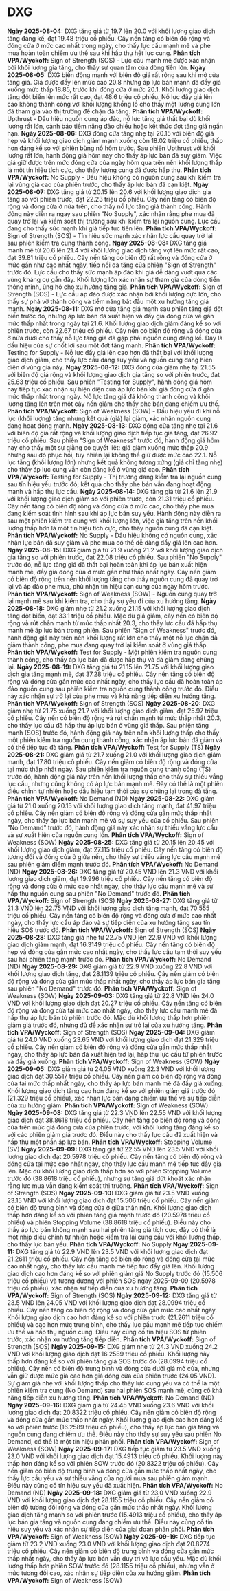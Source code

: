 # DXG

**Ngày 2025-08-04:** DXG tăng giá từ 19.7 lên 20.0 với khối lượng giao dịch tăng đáng kể, đạt 19.48 triệu cổ phiếu. Cây nến tăng có biên độ rộng và đóng cửa ở mức cao nhất trong ngày, cho thấy lực cầu mạnh mẽ và phe mua hoàn toàn chiếm ưu thế sau khi hấp thụ hết lực cung. **Phân tích VPA/Wyckoff:** Sign of Strength (SOS) - Lực cầu mạnh mẽ được xác nhận bởi khối lượng gia tăng, cho thấy sự quan tâm của dòng tiền lớn.
**Ngày 2025-08-05:** DXG biến động mạnh với biên độ giá rất rộng sau khi mở cửa tăng giá. Giá được đẩy lên mức cao 20.8 nhưng áp lực bán mạnh đã đẩy giá xuống mức thấp 18.85, trước khi đóng cửa ở mức 20.1. Khối lượng giao dịch tăng đột biến lên mức rất cao, đạt 48.6 triệu cổ phiếu. Nỗ lực đẩy giá lên cao không thành công với khối lượng khổng lồ cho thấy một lượng cung lớn đã tham gia vào thị trường để chặn đà tăng. **Phân tích VPA/Wyckoff:** Upthrust - Dấu hiệu nguồn cung áp đảo, nỗ lực tăng giá thất bại dù khối lượng rất lớn, cảnh báo tiềm năng đảo chiều hoặc kết thúc đợt tăng giá ngắn hạn.
**Ngày 2025-08-06:** DXG đóng cửa tăng nhẹ tại 20.15 với biên độ giá hẹp và khối lượng giao dịch giảm mạnh xuống còn 18.02 triệu cổ phiếu, thấp hơn đáng kể so với phiên bùng nổ hôm trước. Sau phiên Upthrust với khối lượng rất lớn, hành động giá hôm nay cho thấy áp lực bán đã suy giảm. Việc giá giữ được trên mức đóng cửa của ngày hôm qua trên nền khối lượng thấp là một tín hiệu tích cực, cho thấy lượng cung đã được hấp thụ. **Phân tích VPA/Wyckoff:** No Supply - Dấu hiệu không có nguồn cung sau khi kiểm tra lại vùng giá cao của phiên trước, cho thấy áp lực bán đã cạn kiệt.
**Ngày 2025-08-07:** DXG tăng giá từ 20.15 lên 20.6 với khối lượng giao dịch gia tăng so với phiên trước, đạt 22.23 triệu cổ phiếu. Cây nến tăng có biên độ rộng và đóng cửa ở nửa trên, cho thấy nỗ lực tăng giá thành công. Hành động này diễn ra ngay sau phiên "No Supply", xác nhận rằng phe mua đã quay trở lại và kiểm soát thị trường sau khi kiểm tra lại nguồn cung. Lực cầu đang cho thấy sức mạnh khi giá tiếp tục tiến lên. **Phân tích VPA/Wyckoff:** Sign of Strength (SOS) - Tín hiệu sức mạnh xác nhận lực cầu quay trở lại sau phiên kiểm tra cung thành công.
**Ngày 2025-08-08:** DXG tăng giá mạnh mẽ từ 20.6 lên 21.4 với khối lượng giao dịch tăng vọt lên mức rất cao, đạt 39.81 triệu cổ phiếu. Cây nến tăng có biên độ rất rộng và đóng cửa ở mức gần như cao nhất ngày, tiếp nối đà tăng của phiên "Sign of Strength" trước đó. Lực cầu cho thấy sức mạnh áp đảo khi giá dễ dàng vượt qua các vùng kháng cự gần đây. Khối lượng lớn xác nhận sự tham gia của dòng tiền thông minh, ủng hộ cho xu hướng tăng giá. **Phân tích VPA/Wyckoff:** Sign of Strength (SOS) - Lực cầu áp đảo được xác nhận bởi khối lượng cực lớn, cho thấy sự phá vỡ thành công và tiềm năng bắt đầu một xu hướng tăng giá mạnh.
**Ngày 2025-08-11:** DXG mở cửa tăng giá mạnh sau phiên tăng giá đột biến trước đó, nhưng áp lực bán đã xuất hiện và đẩy giá đóng cửa về gần mức thấp nhất trong ngày tại 21.6. Khối lượng giao dịch giảm đáng kể so với phiên trước, còn 22.67 triệu cổ phiếu. Cây nến có biên độ rộng và đóng cửa ở nửa dưới cho thấy nỗ lực tăng giá đã gặp phải nguồn cung đáng kể. Đây là dấu hiệu của sự chốt lời sau một đợt tăng mạnh. **Phân tích VPA/Wyckoff:** Testing for Supply - Nỗ lực đẩy giá lên cao hơn đã thất bại với khối lượng giao dịch giảm, cho thấy lực cầu đang suy yếu và nguồn cung đang hiện diện ở vùng giá này.
**Ngày 2025-08-12:** DXG đóng cửa giảm nhẹ tại 21.55 với biên độ giá rộng và khối lượng giao dịch gia tăng so với phiên trước, đạt 25.63 triệu cổ phiếu. Sau phiên "Testing for Supply", hành động giá hôm nay tiếp tục xác nhận sự hiện diện của áp lực bán khi giá đóng cửa ở gần mức thấp nhất trong ngày. Nỗ lực tăng giá đã không thành công và khối lượng tăng lên trên một cây nến giảm cho thấy phe bán đang chiếm ưu thế. **Phân tích VPA/Wyckoff:** Sign of Weakness (SOW) - Dấu hiệu yếu đi khi nỗ lực (khối lượng) tăng nhưng kết quả (giá) lại giảm, xác nhận nguồn cung đang hoạt động mạnh.
**Ngày 2025-08-13:** DXG đóng cửa tăng nhẹ tại 21.6 với biên độ giá rất rộng và khối lượng giao dịch tiếp tục gia tăng, đạt 26.92 triệu cổ phiếu. Sau phiên "Sign of Weakness" trước đó, hành động giá hôm nay cho thấy một sự giằng co quyết liệt: giá giảm xuống mức thấp 20.9 nhưng sau đó phục hồi, tuy nhiên lại không thể giữ được mức cao 22.1. Nỗ lực tăng (khối lượng lớn) nhưng kết quả không tương xứng (giá chỉ tăng nhẹ) cho thấy áp lực cung vẫn còn đáng kể ở vùng giá cao. **Phân tích VPA/Wyckoff:** Testing for Supply - Thị trường đang kiểm tra lại nguồn cung sau tín hiệu yếu trước đó; kết quả cho thấy phe bán vẫn đang hoạt động mạnh và hấp thụ lực cầu.
**Ngày 2025-08-14:** DXG tăng giá từ 21.6 lên 21.9 với khối lượng giao dịch giảm so với phiên trước, còn 21.31 triệu cổ phiếu. Cây nến tăng có biên độ rộng và đóng cửa ở mức cao, cho thấy phe mua đang kiểm soát tình hình sau khi áp lực bán suy yếu. Hành động này diễn ra sau một phiên kiểm tra cung với khối lượng lớn, việc giá tăng trên nền khối lượng thấp hơn là một tín hiệu tích cực, cho thấy nguồn cung đã cạn kiệt. **Phân tích VPA/Wyckoff:** No Supply - Dấu hiệu không có nguồn cung, xác nhận lực bán đã suy giảm và phe mua có thể dễ dàng đẩy giá lên cao hơn.
**Ngày 2025-08-15:** DXG giảm giá từ 21.9 xuống 21.2 với khối lượng giao dịch gia tăng so với phiên trước, đạt 22.08 triệu cổ phiếu. Sau phiên "No Supply" trước đó, nỗ lực tăng giá đã thất bại hoàn toàn khi áp lực bán xuất hiện mạnh mẽ, đẩy giá đóng cửa ở mức gần như thấp nhất ngày. Cây nến giảm có biên độ rộng trên nền khối lượng tăng cho thấy nguồn cung đã quay trở lại và áp đảo phe mua, phủ nhận tín hiệu cạn cung của ngày hôm trước. **Phân tích VPA/Wyckoff:** Sign of Weakness (SOW) - Nguồn cung quay trở lại mạnh mẽ sau khi kiểm tra, cho thấy sự yếu đi của xu hướng tăng.
**Ngày 2025-08-18:** DXG giảm nhẹ từ 21.2 xuống 21.15 với khối lượng giao dịch tăng đột biến, đạt 33.1 triệu cổ phiếu. Mặc dù giá giảm, cây nến có biên độ rộng và rút chân mạnh từ mức thấp nhất 20.3, cho thấy lực cầu đã hấp thụ mạnh mẽ áp lực bán trong phiên. Sau phiên "Sign of Weakness" trước đó, hành động giá này trên nền khối lượng rất lớn cho thấy một nỗ lực chặn đà giảm thành công, phe mua đang quay trở lại kiểm soát ở vùng giá thấp. **Phân tích VPA/Wyckoff:** Test for Supply - Một phiên kiểm tra nguồn cung thành công, cho thấy áp lực bán đã được hấp thụ và đà giảm đang chững lại.
**Ngày 2025-08-19:** DXG tăng giá từ 21.15 lên 21.75 với khối lượng giao dịch gia tăng mạnh mẽ, đạt 37.28 triệu cổ phiếu. Cây nến tăng có biên độ rộng và đóng cửa gần mức cao nhất ngày, cho thấy lực cầu đã hoàn toàn áp đảo nguồn cung sau phiên kiểm tra nguồn cung thành công trước đó. Điều này xác nhận sự trở lại của phe mua và khả năng tiếp diễn xu hướng tăng. **Phân tích VPA/Wyckoff:** Sign of Strength (SOS)
**Ngày 2025-08-20:** DXG giảm nhẹ từ 21.75 xuống 21.7 với khối lượng giao dịch giảm, đạt 25.97 triệu cổ phiếu. Cây nến có biên độ rộng và rút chân mạnh từ mức thấp nhất 20.3, cho thấy lực cầu đã hấp thụ áp lực bán ở vùng giá thấp. Sau phiên tăng mạnh (SOS) trước đó, hành động giá này trên nền khối lượng thấp cho thấy một phiên kiểm tra nguồn cung thành công, xác nhận áp lực bán đã giảm và có thể tiếp tục đà tăng. **Phân tích VPA/Wyckoff:** Test for Supply (TS)
**Ngày 2025-08-21:** DXG giảm giá từ 21.7 xuống 21.0 với khối lượng giao dịch giảm mạnh, đạt 17.80 triệu cổ phiếu. Cây nến giảm có biên độ rộng và đóng cửa tại mức thấp nhất ngày. Sau phiên kiểm tra nguồn cung thành công (TS) trước đó, hành động giá này trên nền khối lượng thấp cho thấy sự thiếu vắng lực cầu, nhưng cũng không có áp lực bán mạnh mẽ. Đây có thể là một phiên điều chỉnh tự nhiên hoặc dấu hiệu tạm thời của sự chững lại trong đà tăng. **Phân tích VPA/Wyckoff:** No Demand (ND)
**Ngày 2025-08-22:** DXG giảm giá từ 21.0 xuống 20.15 với khối lượng giao dịch tăng mạnh, đạt 41.97 triệu cổ phiếu. Cây nến giảm có biên độ rộng và đóng cửa gần mức thấp nhất ngày, cho thấy áp lực bán mạnh mẽ và sự suy yếu của cổ phiếu. Sau phiên "No Demand" trước đó, hành động giá này xác nhận sự thiếu vắng lực cầu và sự xuất hiện của nguồn cung lớn. **Phân tích VPA/Wyckoff:** Sign of Weakness (SOW)
**Ngày 2025-08-25:** DXG tăng giá từ 20.15 lên 20.45 với khối lượng giao dịch giảm, đạt 27.115 triệu cổ phiếu. Cây nến tăng có biên độ tương đối và đóng cửa ở giữa nến, cho thấy sự thiếu vắng lực cầu mạnh mẽ sau phiên giảm điểm mạnh trước đó. **Phân tích VPA/Wyckoff:** No Demand (ND)
**Ngày 2025-08-26:** DXG tăng giá từ 20.45 VND lên 21.3 VND với khối lượng giao dịch giảm, đạt 19.996 triệu cổ phiếu. Cây nến tăng có biên độ rộng và đóng cửa ở mức cao nhất ngày, cho thấy lực cầu mạnh mẽ và sự hấp thụ nguồn cung sau phiên "No Demand" trước đó. **Phân tích VPA/Wyckoff:** Sign of Strength (SOS)
**Ngày 2025-08-27:** DXG tăng giá từ 21.3 VND lên 22.75 VND với khối lượng giao dịch tăng mạnh, đạt 70.555 triệu cổ phiếu. Cây nến tăng có biên độ rộng và đóng cửa ở mức cao nhất ngày, cho thấy lực cầu áp đảo và sự tiếp diễn của xu hướng tăng sau tín hiệu SOS trước đó. **Phân tích VPA/Wyckoff:** Sign of Strength (SOS)
**Ngày 2025-08-28:** DXG tăng giá nhẹ từ 22.75 VND lên 22.9 VND với khối lượng giao dịch giảm mạnh, đạt 16.3149 triệu cổ phiếu. Cây nến tăng có biên độ hẹp và đóng cửa gần mức cao nhất ngày, cho thấy lực cầu tạm thời suy yếu sau hai phiên tăng mạnh trước đó. **Phân tích VPA/Wyckoff:** No Demand (ND)
**Ngày 2025-08-29:** DXG giảm giá từ 22.9 VND xuống 22.8 VND với khối lượng giao dịch tăng, đạt 28.1139 triệu cổ phiếu. Cây nến giảm có biên độ rộng và đóng cửa gần mức thấp nhất ngày, cho thấy áp lực bán gia tăng sau phiên "No Demand" trước đó. **Phân tích VPA/Wyckoff:** Sign of Weakness (SOW)
**Ngày 2025-09-03:** DXG tăng giá từ 22.8 VND lên 24.0 VND với khối lượng giao dịch đạt 20.27 triệu cổ phiếu. Cây nến tăng có biên độ rộng và đóng cửa tại mức cao nhất ngày, cho thấy lực cầu mạnh mẽ đã hấp thụ áp lực bán từ phiên trước đó. Mặc dù khối lượng thấp hơn phiên giảm giá trước đó, nhưng đủ để xác nhận sự trở lại của xu hướng tăng. **Phân tích VPA/Wyckoff:** Sign of Strength (SOS)
**Ngày 2025-09-04:** DXG giảm giá từ 24.0 VND xuống 23.65 VND với khối lượng giao dịch đạt 21.329 triệu cổ phiếu. Cây nến giảm có biên độ rộng và đóng cửa gần mức thấp nhất ngày, cho thấy áp lực bán đã xuất hiện trở lại, hấp thụ lực cầu từ phiên trước và đẩy giá xuống. **Phân tích VPA/Wyckoff:** Sign of Weakness (SOW)
**Ngày 2025-09-05:** DXG giảm giá từ 24.05 VND xuống 22.3 VND với khối lượng giao dịch đạt 30.5517 triệu cổ phiếu. Cây nến giảm có biên độ rộng và đóng cửa tại mức thấp nhất ngày, cho thấy áp lực bán mạnh mẽ đã đẩy giá xuống. Khối lượng giao dịch tăng cao hơn đáng kể so với phiên giảm giá trước đó (21.329 triệu cổ phiếu), xác nhận lực bán đang chiếm ưu thế và sự tiếp diễn của xu hướng giảm. **Phân tích VPA/Wyckoff:** Sign of Weakness (SOW)
**Ngày 2025-09-08:** DXG tăng giá từ 22.3 VND lên 22.55 VND với khối lượng giao dịch đạt 38.8618 triệu cổ phiếu. Cây nến tăng có biên độ rộng và đóng cửa trên mức giá đóng cửa của phiên trước, với khối lượng tăng đáng kể so với các phiên giảm giá trước đó. Điều này cho thấy lực cầu đã xuất hiện và hấp thụ một phần áp lực bán. **Phân tích VPA/Wyckoff:** Stopping Volume (SV)
**Ngày 2025-09-09:** DXG tăng giá từ 22.55 VND lên 23.5 VND với khối lượng giao dịch đạt 20.5978 triệu cổ phiếu. Cây nến tăng có biên độ rộng và đóng cửa tại mức cao nhất ngày, cho thấy lực cầu mạnh mẽ tiếp tục đẩy giá lên. Mặc dù khối lượng giao dịch thấp hơn so với phiên Stopping Volume trước đó (38.8618 triệu cổ phiếu), nhưng sự tăng giá dứt khoát xác nhận rằng lực mua vẫn đang kiểm soát thị trường. **Phân tích VPA/Wyckoff:** Sign of Strength (SOS)
**Ngày 2025-09-10:** DXG giảm giá từ 23.5 VND xuống 23.15 VND với khối lượng giao dịch đạt 15.506 triệu cổ phiếu. Cây nến giảm có biên độ trung bình và đóng cửa ở giữa thân nến. Khối lượng giao dịch thấp hơn đáng kể so với phiên tăng giá mạnh trước đó (20.5978 triệu cổ phiếu) và phiên Stopping Volume (38.8618 triệu cổ phiếu). Điều này cho thấy áp lực bán không mạnh sau hai phiên tăng giá tích cực, đây có thể là một nhịp điều chỉnh tự nhiên hoặc kiểm tra lại cung cầu với khối lượng thấp, cho thấy lực bán yếu. **Phân tích VPA/Wyckoff:** No Supply
**Ngày 2025-09-11:** DXG tăng giá từ 22.9 VND lên 23.5 VND với khối lượng giao dịch đạt 21.2611 triệu cổ phiếu. Cây nến tăng có biên độ rộng và đóng cửa tại mức cao nhất ngày, cho thấy lực cầu mạnh mẽ tiếp tục đẩy giá lên. Khối lượng giao dịch cao hơn đáng kể so với phiên giảm giá No Supply trước đó (15.506 triệu cổ phiếu) và tương đương với phiên SOS ngày 2025-09-09 (20.5978 triệu cổ phiếu), xác nhận sự tiếp diễn của xu hướng tăng. **Phân tích VPA/Wyckoff:** Sign of Strength (SOS)
**Ngày 2025-09-12:** DXG tăng giá từ 23.5 VND lên 24.05 VND với khối lượng giao dịch đạt 28.0994 triệu cổ phiếu. Cây nến tăng có biên độ rộng và đóng cửa gần mức cao nhất ngày. Khối lượng giao dịch cao hơn đáng kể so với phiên trước (21.2611 triệu cổ phiếu) và cao hơn mức trung bình, cho thấy lực cầu mạnh mẽ tiếp tục chiếm ưu thế và hấp thụ nguồn cung. Điều này củng cố tín hiệu SOS từ phiên trước, xác nhận xu hướng tăng tiếp diễn. **Phân tích VPA/Wyckoff:** Sign of Strength (SOS)
**Ngày 2025-09-15:** DXG giảm nhẹ từ 24.3 VND xuống 24.2 VND với khối lượng giao dịch đạt 16.2589 triệu cổ phiếu. Khối lượng này thấp hơn đáng kể so với phiên tăng giá SOS trước đó (28.0994 triệu cổ phiếu). Cây nến có biên độ trung bình và đóng cửa dưới giá mở cửa, nhưng vẫn giữ được mức giá cao hơn giá đóng cửa của phiên trước (24.05 VND). Sự giảm giá nhẹ với khối lượng thấp cho thấy lực cung yếu và có thể là một phiên kiểm tra cung (No Demand) sau hai phiên SOS mạnh mẽ, củng cố khả năng tiếp diễn xu hướng tăng. **Phân tích VPA/Wyckoff:** No Demand (ND)
**Ngày 2025-09-16:** DXG giảm giá từ 24.45 VND xuống 23.6 VND với khối lượng giao dịch đạt 20.8322 triệu cổ phiếu. Cây nến giảm có biên độ rộng và đóng cửa gần mức thấp nhất ngày. Khối lượng giao dịch cao hơn đáng kể so với phiên trước (16.2589 triệu cổ phiếu), cho thấy áp lực bán gia tăng và nguồn cung đang chiếm ưu thế. Điều này cho thấy sự suy yếu sau phiên No Demand, có thể là một tín hiệu phân phối. **Phân tích VPA/Wyckoff:** Sign of Weakness (SOW)
**Ngày 2025-09-17:** DXG tiếp tục giảm từ 23.5 VND xuống 23.0 VND với khối lượng giao dịch đạt 15.4913 triệu cổ phiếu. Khối lượng này thấp hơn đáng kể so với phiên SOW trước đó (20.8322 triệu cổ phiếu). Cây nến giảm có biên độ trung bình và đóng cửa gần mức thấp nhất ngày, cho thấy lực cầu yếu và sự thiếu vắng của người mua sau phiên giảm mạnh. Điều này củng cố tín hiệu suy yếu đã xuất hiện. **Phân tích VPA/Wyckoff:** No Demand (ND)
**Ngày 2025-09-18:** DXG giảm giá từ 23.0 VND xuống 22.9 VND với khối lượng giao dịch đạt 28.1155 triệu cổ phiếu. Cây nến giảm có biên độ tương đối rộng và đóng cửa gần mức thấp nhất ngày. Khối lượng giao dịch tăng mạnh so với phiên trước (15.4913 triệu cổ phiếu), cho thấy áp lực bán gia tăng và nguồn cung đang chiếm ưu thế. Điều này củng cố tín hiệu suy yếu và xác nhận sự tiếp diễn của giai đoạn phân phối. **Phân tích VPA/Wyckoff:** Sign of Weakness (SOW)
**Ngày 2025-09-19:** DXG tiếp tục giảm từ 23.2 VND xuống 23.0 VND với khối lượng giao dịch đạt 20.8274 triệu cổ phiếu. Cây nến giảm có biên độ trung bình và đóng cửa gần mức thấp nhất ngày, cho thấy áp lực bán vẫn duy trì và lực cầu yếu. Mặc dù khối lượng thấp hơn phiên SOW trước đó (28.1155 triệu cổ phiếu), nhưng vẫn ở mức tương đối cao, xác nhận sự tiếp diễn của xu hướng giảm. **Phân tích VPA/Wyckoff:** Sign of Weakness (SOW)
